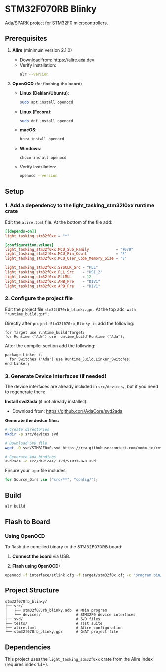 # STM32F070RB Blinky

Ada/SPARK project for STM32F0 microcontrollers.

## Prerequisites

1. **Alire** (minimum version 2.1.0)
   - Download from: https://alire.ada.dev
   - Verify installation:
     ```bash
     alr --version
     ```

2. **OpenOCD** (for flashing the board)
   - **Linux (Debian/Ubuntu)**:
     ```bash
     sudo apt install openocd
     ```
   - **Linux (Fedora)**:
     ```bash
     sudo dnf install openocd
     ```
   - **macOS**:
     ```bash
     brew install openocd
     ```
   - **Windows**:
     ```
     choco install openocd
     ```
     
   - Verify installation:
     ```bash
     openocd --version
     ```

## Setup

### 1. Add a dependency to the light_tasking_stm32f0xx runtime crate
Edit the `alire.toml` file. At the bottom of the file add:
```toml
[[depends-on]]
light_tasking_stm32f0xx = "*"

[configuration.values]
light_tasking_stm32f0xx.MCU_Sub_Family            = "F070"
light_tasking_stm32f0xx.MCU_Pin_Count             = "R"
light_tasking_stm32f0xx.MCU_User_Code_Memory_Size = "B"

light_tasking_stm32f0xx.SYSCLK_Src = "PLL"
light_tasking_stm32f0xx.PLL_Src    = "HSI_2"
light_tasking_stm32f0xx.PLLMUL     = 12
light_tasking_stm32f0xx.AHB_Pre    = "DIV1"
light_tasking_stm32f0xx.APB_Pre    = "DIV1"
```

### 2. Configure the project file
Edit the project file `stm32f070rb_blinky.gpr`. At the top add:
`with "runtime_build.gpr";`

Directly after `project Stm32f070rb_Blinky is` add the following:
```
for Target use runtime_build'Target;
for Runtime ("Ada") use runtime_build'Runtime ("Ada");
```

After the compiler section add the following:
```
package Linker is
  for Switches ("Ada") use Runtime_Build.Linker_Switches;
end Linker;
```

### 3. Generate Device Interfaces (if needed)

The device interfaces are already included in `src/devices/`, but if you need to regenerate them:

**Install svd2ada** (if not already installed):
- Download from: https://github.com/AdaCore/svd2ada

**Generate the device files:**

```bash
# Create directories
mkdir -p src/devices svd

# Download SVD file
wget -O svd/STM32F0x0.svd https://raw.githubusercontent.com/modm-io/cmsis-svd-stm32/main/stm32f0/STM32F0x0.svd

# Generate Ada bindings
svd2ada -o src/devices/ svd/STM32F0x0.svd
```

Ensure your `.gpr` file includes:
```ada
for Source_Dirs use ("src/**", "config/");
```

## Build

```bash
alr build
```

## Flash to Board

### Using OpenOCD

To flash the compiled binary to the STM32F070RB board:

1. **Connect the board** via USB.

2. **Flash using OpenOCD:**

```bash
openocd -f interface/stlink.cfg -f target/stm32f0x.cfg -c "program bin/stm32f070rb_blinky verify reset exit"
```

## Project Structure

```
stm32f070rb_blinky/
├── src/
│   ├── stm32f070rb_blinky.adb  # Main program
│   └── devices/                # STM32F0 device interfaces
├── svd/                        # SVD files
├── tests/                      # Test suite
├── alire.toml                  # Alire configuration
└── stm32f070rb_blinky.gpr      # GNAT project file
```

## Dependencies

This project uses the `light_tasking_stm32f0xx` crate from the Alire index (requires index 1.4+).
